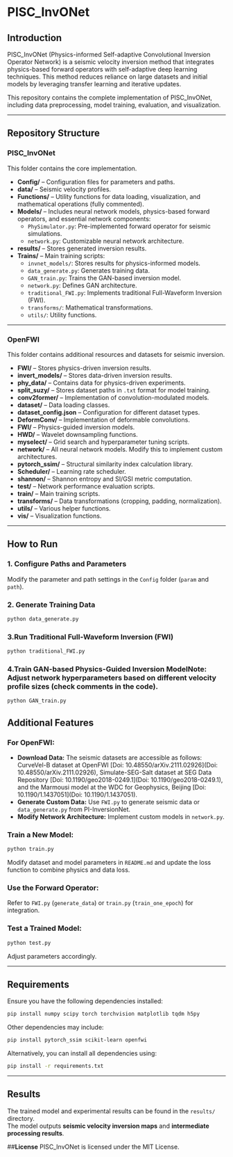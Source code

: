 # PISC_InvONet

## Introduction
PISC_InvONet (Physics-informed Self-adaptive Convolutional Inversion Operator Network) is a seismic velocity inversion method that integrates physics-based forward operators with self-adaptive deep learning techniques. This method reduces reliance on large datasets and initial models by leveraging transfer learning and iterative updates.

This repository contains the complete implementation of PISC_InvONet, including data preprocessing, model training, evaluation, and visualization.

---

## Repository Structure

### **PISC_InvONet**
This folder contains the core implementation.

- **Config/** – Configuration files for parameters and paths.
- **data/** – Seismic velocity profiles.
- **Functions/** – Utility functions for data loading, visualization, and mathematical operations (fully commented).
- **Models/** – Includes neural network models, physics-based forward operators, and essential network components:
  - `PhySimulator.py`: Pre-implemented forward operator for seismic simulations.
  - `network.py`: Customizable neural network architecture.
- **results/** – Stores generated inversion results.
- **Trains/** – Main training scripts:
  - `invnet_models/`: Stores results for physics-informed models.
  - `data_generate.py`: Generates training data.
  - `GAN_train.py`: Trains the GAN-based inversion model.
  - `network.py`: Defines GAN architecture.
  - `traditional_FWI.py`: Implements traditional Full-Waveform Inversion (FWI).
  - `transforms/`: Mathematical transformations.
  - `utils/`: Utility functions.

---

### **OpenFWI**
This folder contains additional resources and datasets for seismic inversion.

- **FWI/** – Stores physics-driven inversion results.
- **invert_models/** – Stores data-driven inversion results.
- **phy_data/** – Contains data for physics-driven experiments.
- **split_suzy/** – Stores dataset paths in `.txt` format for model training.
- **conv2former/** – Implementation of convolution-modulated models.
- **dataset/** – Data loading classes.
- **dataset_config.json** – Configuration for different dataset types.
- **DeformConv/** – Implementation of deformable convolutions.
- **FWI/** – Physics-guided inversion models.
- **HWD/** – Wavelet downsampling functions.
- **myselect/** – Grid search and hyperparameter tuning scripts.
- **network/** – All neural network models. Modify this to implement custom architectures.
- **pytorch_ssim/** – Structural similarity index calculation library.
- **Scheduler/** – Learning rate scheduler.
- **shannon/** – Shannon entropy and SI/GSI metric computation.
- **test/** – Network performance evaluation scripts.
- **train/** – Main training scripts.
- **transforms/** – Data transformations (cropping, padding, normalization).
- **utils/** – Various helper functions.
- **vis/** – Visualization functions.

---

## How to Run

### **1. Configure Paths and Parameters**
Modify the parameter and path settings in the `Config` folder (`param` and `path`).

### **2. Generate Training Data**
```bash
python data_generate.py
```

### **3.Run Traditional Full-Waveform Inversion (FWI)**
```bash
python traditional_FWI.py
```

### **4.Train GAN-based Physics-Guided Inversion Model**Note: Adjust network hyperparameters based on different velocity profile sizes (check comments in the code).
```bash
python GAN_train.py
```

## **Additional Features**

### **For OpenFWI:**
- **Download Data:**  The seismic datasets are accessible as follows: CurveVel-B dataset at OpenFWI [Doi: 10.48550/arXiv.2111.02926](Doi: 10.48550/arXiv.2111.02926), Simulate-SEG-Salt dataset at SEG Data Repository [Doi: 10.1190/geo2018-0249.1](Doi: 10.1190/geo2018-0249.1), and the Marmousi model at the WDC for Geophysics, Beijing [Doi: 10.1190/1.1437051](Doi: 10.1190/1.1437051).
- **Generate Custom Data:** Use `FWI.py` to generate seismic data or `data_generate.py` from PI-InversionNet.
- **Modify Network Architecture:** Implement custom models in `network.py`.

### **Train a New Model:**
```bash
python train.py
```
Modify dataset and model parameters in `README.md` and update the loss function to combine physics and data loss.

### **Use the Forward Operator:**
Refer to `FWI.py` (`generate_data`) or `train.py` (`train_one_epoch`) for integration.

### **Test a Trained Model:**
```bash
python test.py
```
Adjust parameters accordingly.

---

## **Requirements**

Ensure you have the following dependencies installed:
```bash
pip install numpy scipy torch torchvision matplotlib tqdm h5py
```
Other dependencies may include:
```bash
pip install pytorch_ssim scikit-learn openfwi
```
Alternatively, you can install all dependencies using:
```bash
pip install -r requirements.txt
```

---

## **Results**
The trained model and experimental results can be found in the `results/` directory.  
The model outputs **seismic velocity inversion maps** and **intermediate processing results**.

##**License**
PISC_InvONet is licensed under the MIT License.
